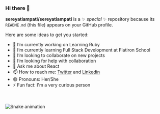 ### Hi there 👋

**sereyatiampati/sereyatiampati** is a ✨ _special_ ✨ repository because its `README.md` (this file) appears on your GitHub profile.

Here are some ideas to get you started:

- 🔭 I’m currently working on Learning Ruby
- 🌱 I’m currently learning Full Stack Development at Flatiron School
- 👯 I’m looking to collaborate on new projects 
- 🤔 I’m looking for help with collaboration
- 💬 Ask me about React
- 📫 How to reach me: [Twitter](https://twitter.com/emily_tiampati) and [Linkedin](https://www.linkedin.com/in/sereyatiampati/)
- 😄 Pronouns: Her/She
- ⚡ Fun fact: I'm a very curious person

<br/>

![Snake animation](https://github.com/sereyatiampati/sereyatimpati/blob/output/github-contribution-grid-snake.svg)


